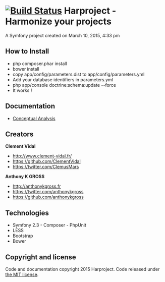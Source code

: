 [![Build Status](https://travis-ci.org/anthonykgross/Harproject.svg?branch=develop)](https://travis-ci.org/anthonykgross/Harproject)
Harproject - Harmonize your projects
==========

A Symfony project created on March 10, 2015, 4:33 pm

## How to Install
- php composer.phar install
- bower install
- copy app/config/parameters.dist to app/config/parameters.yml
- Add your database identifiers in parameters.yml
- php app/console doctrine:schema:update --force
- It works !

## Documentation

- [Conceptual Analysis](https://github.com/kkuetnet/Harproject/blob/develop/src/Harproject/AppBundle/Resources/doc/conceptual_analysis.md)

## Creators

**Clement Vidal**
- <http://www.clement-vidal.fr/>
- <https://github.com/ClementVidal>
- <https://twitter.com/ClemusMars>

**Anthony K GROSS**
- <http://anthonykgross.fr>
- <https://twitter.com/anthonykgross>
- <https://github.com/anthonykgross>

## Technologies
- Symfony 2.3 - Composer - PhpUnit
- LESS
- Bootstrap
- Bower

## Copyright and license

Code and documentation copyright 2015 Harproject. Code released under [the MIT license](https://github.com/kkuetnet/Harproject/blob/master/LICENSE).

